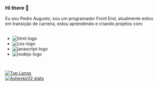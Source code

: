### Hi there 👋

Eu sou Pedro Augusto, sou um programador Front End, atualmente estou em transição de carreira, estou aprendendo e criando projetos com:
<br>
<br>

- <img src="https://img.shields.io/badge/HTML-239120?style=for-the-badge&logo=html5&logoColor=white" alt="html-logo" /> <br>
- <img src="https://img.shields.io/badge/CSS-239120?&style=for-the-badge&logo=css3&logoColor=white" alt="css-logo" /> <br>
- <img src="https://img.shields.io/badge/JavaScript-F7DF1E?style=for-the-badge&logo=javascript&logoColor=black" alt="javascript-logo" /> <br>
- <img src="https://img.shields.io/badge/Node.js-43853D?style=for-the-badge&logo=node.js&logoColor=white" alt="nodejs-logo" /> <br>
<br>

[![Top Langs](https://github-readme-stats.vercel.app/api/top-langs/?username=Asheykin12)](https://github.com/anuraghazra/github-readme-stats)
<br>
[![Asheykin12 stats](https://github-readme-stats.vercel.app/api?username=Asheykin12)](https://github.com/anuraghazra/github-readme-stats)


 

